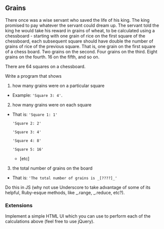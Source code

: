 ## Grains

There once was a wise servant who saved the life of his king. The king promised to pay whatever the servant could dream up. The servant told the king he would take his reward in grains of wheat, to be calculated using a chessboard - starting with one grain of rice on the first square of the chessboard, each subsequent square should have double the number of grains of rice of the previous square. That is, one grain on the first square of a chess board. Two grains on the second. Four grains on the third. Eight grains on the fourth. 16 on the fifth, and so on.

There are 64 squares on a chessboard.

Write a program that shows
1) how many grains were on a particular square
  - Example: `'Square 3: 4'`.

2) how many grains were on each square
  - That is:
    `'Square 1: 1'`

    `'Square 2: 2'`

    `'Square 3: 4'`

    `'Square 4: 8'`

    `'Square 5: 16'`

    - [etc]

3) the total number of grains on the board
  - That is:
    `'The total number of grains is _[????]_'`

Do this in JS (why not use Underscore to take advantage of some of its helpful, Ruby-esque methods, like _.range, _.reduce, etc?).

### Extensions

Implement a simple HTML UI which you can use to perform each of the calculations above (feel free to use jQuery).
